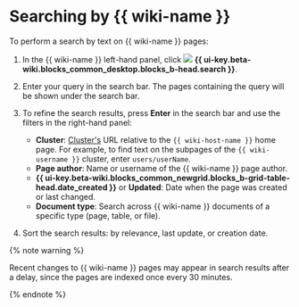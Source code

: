 # Searching by {{ wiki-name }}

To perform a search by text on {{ wiki-name }} pages:

1. In the {{ wiki-name }} left-hand panel, click ![](../_assets/wiki/svg/search.svg) **{{ ui-key.beta-wiki.blocks_common_desktop.blocks_b-head.search }}**.

1. Enter your query in the search bar. The pages containing the query will be shown under the search bar.


1. To refine the search results, press **Enter** in the search bar and use the filters in the right-hand panel:

   - **Cluster**: [Cluster's](structure.md#clusters) URL relative to the `{{ wiki-host-name }}` home page. For example, to find text on the subpages of the `{{ wiki-username }}` cluster, enter `users/userName`.
   - **Page author**: Name or username of the {{ wiki-name }} page author.
   - **{{ ui-key.beta-wiki.blocks_common_newgrid.blocks_b-grid-table-head.date_created }}** or **Updated**: Date when the page was created or last changed.
   - **Document type**: Search across {{ wiki-name }} documents of a specific type (page, table, or file).


1. Sort the search results: by relevance, last update, or creation date.



{% note warning %}

Recent changes to {{ wiki-name }} pages may appear in search results after a delay, since the pages are indexed once every 30 minutes.

{% endnote %}